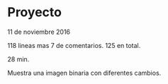 # Proyecto
11 de noviembre 2016

118 lineas mas 7 de comentarios. 125 en total.

28 min.

Muestra una imagen binaria con diferentes cambios.
